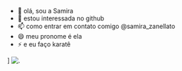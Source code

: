 - 👋 olá, sou a Samira
- 👀 estou interessada no github
- 📫 como entrar em contato comigo @samira_zanellato
- 😄 meu pronome é ela
- ⚡ e eu faço karatê

<!---
33sami/33sami is a ✨ special ✨ repository because its `README.md` (this file) appears on your GitHub profile.
You can click the Preview link to take a look at your changes.
--->
]
![.](https://tenor.com/pt-BR/view/i-love-you-too-gif-10865184219962493533)
